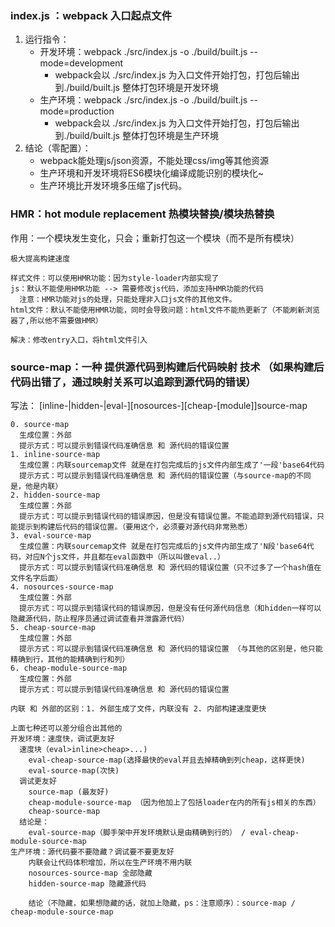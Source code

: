 ### index.js ：webpack 入口起点文件
  1. 运行指令：
      + 开发环境：webpack ./src/index.js -o ./build/built.js --mode=development
        + webpack会以 ./src/index.js 为入口文件开始打包，打包后输出到./build/built.js 整体打包环境是开发环境
      + 生产环境：webpack ./src/index.js -o ./build/built.js --mode=production
        + webpack会以 ./src/index.js 为入口文件开始打包，打包后输出到./build/built.js 整体打包环境是生产环境
  2. 结论（零配置）：
      + webpack能处理js/json资源，不能处理css/img等其他资源
      + 生产环境和开发环境将ES6模块化编译成能识别的模块化~
      + 生产环境比开发环境多压缩了js代码。
### HMR：hot module replacement 热模块替换/模块热替换
  作用：一个模块发生变化，只会；重新打包这一个模块（而不是所有模块）

    极大提高构建速度

    样式文件：可以使用HMR功能：因为style-loader内部实现了 
    js：默认不能使用HMR功能 --> 需要修改js代码，添加支持HMR功能的代码
      注意：HMR功能对js的处理，只能处理非入口js文件的其他文件。
    html文件：默认不能使用HMR功能，同时会导致问题：html文件不能热更新了（不能刷新浏览器了,所以他不需要做HMR）

    解决：修改entry入口，将html文件引入
### source-map：一种 提供源代码到构建后代码映射 技术 （如果构建后代码出错了，通过映射关系可以追踪到源代码的错误）
  写法：
    [inline-|hidden-|eval-][nosources-][cheap-[module]]source-map 
    
    0. source-map 
      生成位置：外部 
      提示方式：可以提示到错误代码准确信息 和 源代码的错误位置 
    1. inline-source-map 
      生成位置：内联sourcemap文件 就是在打包完成后的js文件内部生成了'一段'base64代码 
      提示方式：可以提示到错误代码准确信息 和 源代码的错误位置（与source-map的不同是，他是内联） 
    2. hidden-source-map 
      生成位置：外部 
      提示方式：可以提示到错误代码的错误原因，但是没有错误位置。不能追踪到源代码错误，只能提示到构建后代码的错误位置。（要用这个，必须要对源代码非常熟悉） 
    3. eval-source-map 
      生成位置：内联sourcemap文件 就是在打包完成后的js文件内部生成了'N段'base64代码，对应N个js文件，并且都在eval函数中（所以叫做eval..） 
      提示方式：可以提示到错误代码准确信息 和 源代码的错误位置（只不过多了一个hash值在文件名字后面） 
    4. nosources-source-map 
      生成位置：外部 
      提示方式：可以提示到错误代码的错误原因，但是没有任何源代码信息（和hidden一样可以隐藏源代码，防止程序员通过调试查看并泄露源代码）
    5. cheap-source-map 
      生成位置：外部 
      提示方式：可以提示到错误代码准确信息 和 源代码的错误位置 （与其他的区别是，他只能精确到行，其他的能精确到行和列） 
    6. cheap-module-source-map 
      生成位置：外部 
      提示方式：可以提示到错误代码准确信息 和 源代码的错误位置 

    内联 和 外部的区别：1. 外部生成了文件，内联没有 2. 内部构建速度更快 

    上面七种还可以差分组合出其他的 
    开发环境：速度快，调试更友好 
      速度块（eval>inline>cheap>...) 
        eval-cheap-source-map(选择最快的eval并且去掉精确到列cheap，这样更快) 
        eval-source-map(次快) 
      调试更友好 
        source-map (最友好)
        cheap-module-source-map （因为他加上了包括loader在内的所有js相关的东西） 
        cheap-source-map 
      结论是： 
        eval-source-map（脚手架中开发环境默认是由精确到行的） / eval-cheap-module-source-map 
    生产环境：源代码要不要隐藏？调试要不要更友好 
        内联会让代码体积增加，所以在生产环境不用内联 
        nosources-source-map 全部隐藏
        hidden-source-map 隐藏源代码

        结论（不隐藏，如果想隐藏的话，就加上隐藏，ps：注意顺序）：source-map / cheap-module-source-map